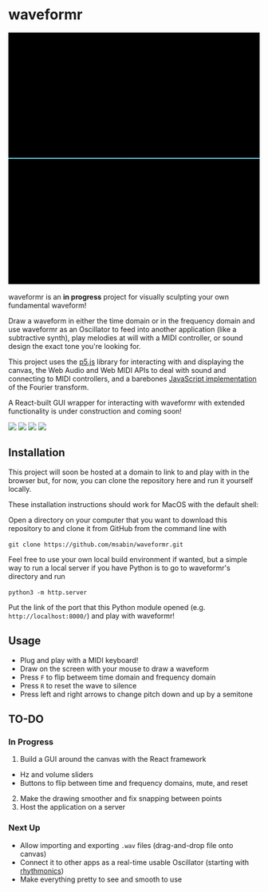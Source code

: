 # waveformr

<img src="/screencaps/drawing-demo.gif" width="640">

waveformr is an **in progress** project for visually sculpting your own fundamental waveform!  

Draw a waveform in either the time domain or in the frequency domain and use waveformr as an Oscillator to feed into another application (like a subtractive synth), play melodies at will with a MIDI controller, or sound design the exact tone you're looking for.

This project uses the [p5.js](https://p5js.org/) library for interacting with and displaying the canvas, the Web Audio and Web MIDI APIs to deal with sound and connecting to MIDI controllers, and a barebones [JavaScript implementation](https://www.nayuki.io/page/free-small-fft-in-multiple-languages) of the Fourier transform.

A React-built GUI wrapper for interacting with waveformr with extended functionality is under construction and coming soon!


<p>
<img src="/screencaps/rhythmonics-blur.png" width="350">
<img src="/screencaps/rhythmonics-quartet.png" width="350">
<img src="/screencaps/rhythmonics-all.png" width="350">
<img src="/screencaps/rhythmonics-harmony.png" width="350">
</p>



## Installation
This project will soon be hosted at a domain to link to and play with in the browser but, for now, you can clone the repository here and run it yourself locally.

These installation instructions should work for MacOS with the default shell:

Open a directory on your computer that you want to download this repository to and clone it from GitHub from the command line with

`git clone https://github.com/msabin/waveformr.git`

Feel free to use your own local build environment if wanted, but a simple way to run a local server if you have Python is to go to waveformr's directory and run

`python3 -m http.server`

Put the link of the port that this Python module opened (e.g. `http://localhost:8000/`) and play with waveformr!


## Usage

- Plug and play with a MIDI keyboard!
- Draw on the screen with your mouse to draw a waveform
- Press `F` to flip betweem time domain and frequency domain
- Press `R` to reset the wave to silence
- Press left and right arrows to change pitch down and up by a semitone

## TO-DO

### In Progress

1. Build a GUI around the canvas with the React framework
  - Hz and volume sliders
  - Buttons to flip between time and frequency domains, mute, and reset
2. Make the drawing smoother and fix snapping between points
3. Host the application on a server

### Next Up
- Allow importing and exporting `.wav` files (drag-and-drop file onto canvas)
- Connect it to other apps as a real-time usable Oscillator (starting with [rhythmonics](https://github.com/msabin/rhythmonics))
- Make everything pretty to see and smooth to use